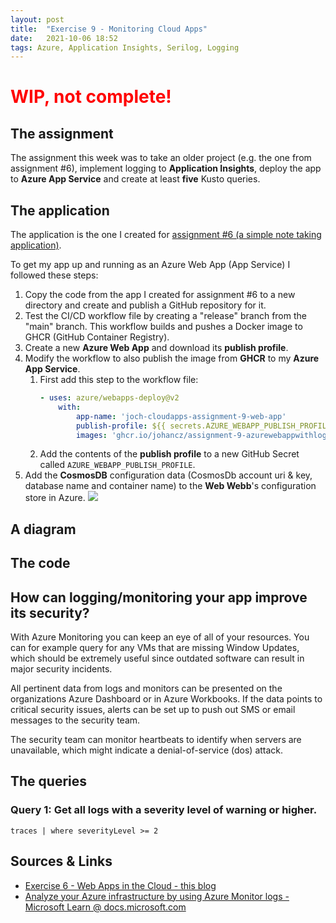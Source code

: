 ```yaml
---
layout: post
title:  "Exercise 9 - Monitoring Cloud Apps"
date:   2021-10-06 18:52
tags: Azure, Application Insights, Serilog, Logging
---
```


<h1 style="color:red;">WIP, not complete!</h1>


## The assignment

The assignment this week was to take an older project (e.g. the one from assignment #6), implement logging to **Application Insights**, deploy the app to **Azure App Service** and create at least **five** Kusto queries.


## The application

The application is the one I created for [assignment #6 (a simple note taking application)][blog-post-6].

To get my app up and running as an Azure Web App (App Service) I followed these steps:
1. Copy the code from the app I created for assignment #6 to a new directory and create and publish a GitHub repository for it.
1. Test the CI/CD workflow file by creating a "release" branch from the "main" branch. This workflow builds and pushes a Docker image to GHCR (GitHub Container Registry).
1. Create a new **Azure Web App** and download its **publish profile**.
1. Modify the workflow to also publish the image from **GHCR** to my **Azure App Service**.
    1. First add this step to the workflow file:
        ```yaml
        - uses: azure/webapps-deploy@v2
            with:
                app-name: 'joch-cloudapps-assignment-9-web-app'
                publish-profile: ${{ secrets.AZURE_WEBAPP_PUBLISH_PROFILE }}
                images: 'ghcr.io/johancz/assignment-9-azurewebappwithlogging:latest'

        ```
    1. Add the contents of the **publish profile** to a new GitHub Secret called `AZURE_WEBAPP_PUBLISH_PROFILE`.
1. Add the **CosmosDB** configuration data (CosmosDb account uri & key, database name and container name) to the **Web Webb**'s configuration store in Azure.
    ![](/Molnapplikationer-Blogg/data/images/exercise-9-monitoring-cloud-apps/azure-porta-web-app-configuration-cosmosdb.png)



## A diagram



## The code



## How can logging/monitoring your app improve its security?

With Azure Monitoring you can keep an eye of all of your resources. You can for example query for any VMs that are missing Window Updates, which should be extremely useful since outdated software can result in major security incidents. 


All pertinent data from logs and monitors can be presented on the organizations Azure Dashboard or in Azure Workbooks. If the data points to critical security issues, alerts can be set up to push out SMS or email messages to the security team.

The security team can monitor heartbeats to identify when servers are unavailable, which might indicate a denial-of-service (dos) attack.


## The queries

### Query 1: Get all logs with a severity level of warning or higher.
```kusto
traces | where severityLevel >= 2 
```


## Sources & Links
- [Exercise 6 - Web Apps in the Cloud - this blog][blog-post-6]
- [Analyze your Azure infrastructure by using Azure Monitor logs - Microsoft Learn @ docs.microsoft.com][docs.microsoft.com-learn-analyze-infrastructure-with-azure-monitor-logs]


[blog-post-6]: https://johancz.github.io/Molnapplikationer-Blogg/2021/09/24/exercise-6-web-apps-in-the-cloud.html
[docs.microsoft.com-learn-analyze-infrastructure-with-azure-monitor-logs]: https://docs.microsoft.com/en-us/learn/modules/analyze-infrastructure-with-azure-monitor-logs/
